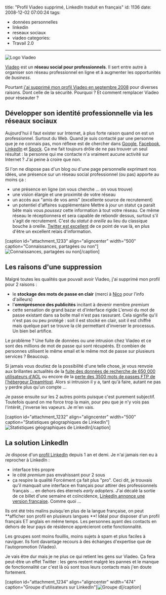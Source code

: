 title: "Profil Viadeo supprimé, LinkedIn traduit en français"
id: 1136
date: 2008-12-02 07:00:24
tags:
- données personnelles
- linkedin
- reseaux sociaux
- viadeo
categories:
- Travail 2.0
---

![](https://oncletom.io/images/2008/12/viadeo-logo.png "Logo Viadeo")

[Viadeo](http://www.viadeo.com) est un **réseau social pour professionnels**. Il sert entre autre à organiser son réseau professionnel en ligne et à augmenter les opportunités de _business_.

Pourtant [j'ai supprimé mon profil Viadeo en septembre 2008](http://twitter.com/oncletom/statuses/925864689) pour diverses raisons. Dont celle de la sécurité. Pourquoi ? Et comment remplacer Viadeo pour réseauter ?

<!--more-->

## Développer son identité professionnelle via les réseaux sociaux

Aujourd'hui il faut exister sur Internet, à plus forte raison quand on est un professionnel. Surtout du Web. Quand je suis contacté par une personne que je ne connais pas, mon réflexe est de chercher dans [Google](http://google.fr), [Facebook](http://facebook.com), [LinkedIn](http://linkedin.com) et [Spock](http://spock.com).
Ça me fait toujours drôle de ne pas trouver un seul résultat : la personne qui me contacte n'a vraiment aucune activité sur Internet ? J'ai peine à croire que non.

Si l'on ne dispose pas d'un blog ou d'une page personnelle exprimant nos idées, une présence sur un réseau social professionnel (ou pas) apporte au moins ça :

*   une présence en ligne (on vous cherche ... on vous trouve)
*   une vision élargie et une proximité de votre réseau
*   un accès aux "amis de vos amis" (excellente source de recrutement)
*   un potentiel d'affaires supplémentaire
Mettre à jour un statut ça paraît bête mais vous _poussez_ cette information à tout votre réseau. Ce même réseau le réceptionnera et sera capable de rebondir dessus, surtout s'il s'agit de recrutement. C'est du _statut à oreille_ au lieu du classique bouche à oreille.
[Twitter est excellent](https://oncletom.io/2007/06/01/twitter-gtwitter/) de ce point de vue là, en plus d'être un excellent relais d'information.

[caption id="attachment_1233" align="aligncenter" width="500" caption="Connaissances, partagées ou non"]![Connaissances, partagées ou non](https://oncletom.io/images/2008/12/linkedin-shared-connections.png "Connaissances, partagées ou non")[/caption]

## Les raisons d'une suppression

Malgré toutes les qualités que pouvait avoir Viadeo, j'ai supprimé mon profil pour 2 raisons :

*   le **stockage des mots de passe en clair** (merci à [Nico](http://prendreuncafe.com) pour l'info d'ailleurs)
*   l'**omniprésence des publicités** incitant à devenir membre _premium_
*   cette sensation de grand bazar et d'interface rigide
L'envoi du mot de passe existant dans sa boîte mail n'est pas rassurant. Cela signifie qu'il n'est pas ou peu protégé : soit il est stocké en clair, soit il est chiffré mais quelque part se trouve la clé permettant d'inverser le processus. Un bien bel artifice.

Le problème ? Une fuite de données ou une intrusion chez Viadeo et ce sont des millions de mot de passe qui sont récupérés.
Et combien de personnes utilisent le même email et le même mot de passe sur plusieurs services ? Beaucoup.

Si jamais vous doutiez de la possibilité d'une telle chose, je vous renvoie aux brillantes actualités de la [fuite des données de recherche de 650 000 utilisateurs d'AOL](http://fr.techcrunch.com/2006/08/07/aol-vient-de-mettre-en-ligne-des-donnees-privees-en-quantite/) ou encore de la [perte des 3500 mots de passes FTP de l'hébergeur DreamHost](http://www.caydel.com/dreamhost-leaks-3500-ftp-passwords/).
Alors si intrusion il y a, tant qu'à faire, autant ne pas y perdre plus qu'un compte ...

Je passe ensuite sur les 2 autres points puisque c'est purement subjectif. Toutefois quand on me force trop la main, pour peu que je n'y vois pas l'intérêt, j'inverse les vapeurs. Je m'en vais.

[caption id="attachment_1232" align="aligncenter" width="500" caption="Statistiques géographiques de LinkedIn"]![Statistiques géographiques de LinkedIn](https://oncletom.io/images/2008/12/linkedin-geostats.png "Statistiques géographiques de LinkedIn")[/caption]

## La solution LinkedIn

Je dispose d'un [profil LinkedIn](http://www.linkedin.com/in/thomasparisot) depuis 1 an et demi. Je n'ai jamais rien eu à reprocher à LinkedIn :

*   interface très propre
*   le côté _premium_ pas envahissant pour 2 sous
*   ça respire la qualité
Forcément ça fait plus "pro". Ceci dit, je trouvais qu'il manquait une interface en français pour attirer des professionnels français ... en dehors des éternels _early adopters_.
J'ai décalé la sortie de ce billet d'une semaine et coïncidence, [LinkedIn annonce une version française](http://blog.linkedin.com/2008/11/25/linkedin-en-francais-is-now-a-fait-accompli/). Comme quoi ...

Ils ont été très malins puisqu'en plus de la langue française, on peut **afficher son profil en plusieurs langues **! Idéal pour disposer d'un profil français ET anglais en même temps. Les personnes ayant des contacts en dehors de leur pays de résidence apprécieront cette fonctionnalité.

Les groupes sont moins fouillis, moins sujets à spam et plus faciles à naviguer. Ils font davantage recours à des échanges d'expertise que de l'autopromotion (Viadeo).

Je vais être dur mais je ne plus ce qui retient les gens sur Viadeo. Ça fera peut-être un effet Twitter : les gens restent malgré les pannes et le manque de fonctionnalité car c'est là où sont tous leurs contacts mais j'en doute fortement.

[caption id="attachment_1234" align="aligncenter" width="474" caption="Groupe d&#39;utilisateurs sur LinkedIn"]![Groupe d](https://oncletom.io/images/2008/12/linkedin-group.png "Groupe d")[/caption]